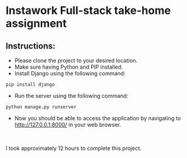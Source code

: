 # Instawork Full-stack take-home assignment

## Instructions:

- Please clone the project to your desired location.
- Make sure having Python and PIP installed.
- Install Django using the following command:
```
pip install django
```
- Run the server using the following command:
```
python manage.py runserver
```
- Now you should be able to access the application by navigating to http://127.0.0.1:8000/ in your web browser.

<br>

I took approximately 12 hours to complete this project.
